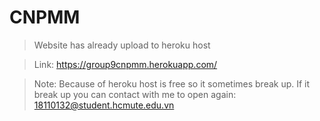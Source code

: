 # CNPMM

> Website has already upload to heroku host

> Link: https://group9cnpmm.herokuapp.com/

> Note: Because of heroku host is free so it sometimes break up. If it break up you can contact with me to open again: 18110132@student.hcmute.edu.vn

